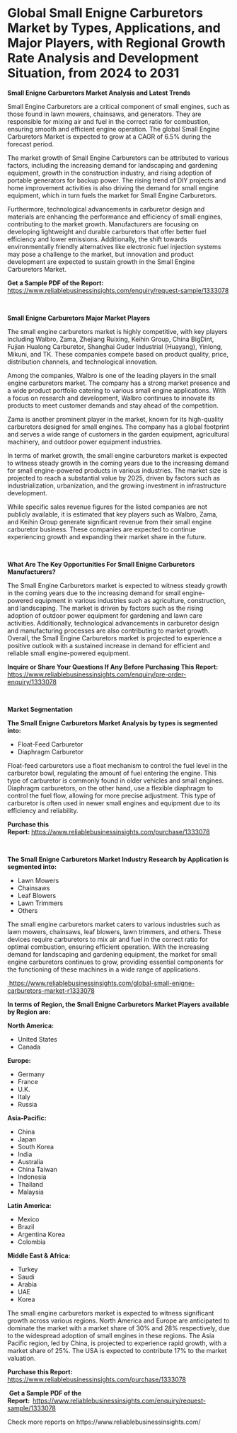 <p><h1>Global Small Enigne Carburetors Market by Types, Applications, and Major Players, with Regional Growth Rate Analysis and Development Situation, from 2024 to 2031</h1></p><p><strong>Small Enigne Carburetors Market Analysis and Latest Trends</strong></p>
<p><p>Small Engine Carburetors are a critical component of small engines, such as those found in lawn mowers, chainsaws, and generators. They are responsible for mixing air and fuel in the correct ratio for combustion, ensuring smooth and efficient engine operation. The global Small Engine Carburetors Market is expected to grow at a CAGR of 6.5% during the forecast period.</p><p>The market growth of Small Engine Carburetors can be attributed to various factors, including the increasing demand for landscaping and gardening equipment, growth in the construction industry, and rising adoption of portable generators for backup power. The rising trend of DIY projects and home improvement activities is also driving the demand for small engine equipment, which in turn fuels the market for Small Engine Carburetors.</p><p>Furthermore, technological advancements in carburetor design and materials are enhancing the performance and efficiency of small engines, contributing to the market growth. Manufacturers are focusing on developing lightweight and durable carburetors that offer better fuel efficiency and lower emissions. Additionally, the shift towards environmentally friendly alternatives like electronic fuel injection systems may pose a challenge to the market, but innovation and product development are expected to sustain growth in the Small Engine Carburetors Market.</p></p>
<p><strong>Get a Sample PDF of the Report:&nbsp;</strong> <a href="https://www.reliablebusinessinsights.com/enquiry/request-sample/1333078">https://www.reliablebusinessinsights.com/enquiry/request-sample/1333078</a></p>
<p>&nbsp;</p>
<p><strong>Small Enigne Carburetors Major Market Players</strong></p>
<p><p>The small engine carburetors market is highly competitive, with key players including Walbro, Zama, Zhejiang Ruixing, Keihin Group, China BigDint, Fujian Hualong Carburetor, Shanghai Guder Industrial (Huayang), Yinlong, Mikuni, and TK. These companies compete based on product quality, price, distribution channels, and technological innovation.</p><p>Among the companies, Walbro is one of the leading players in the small engine carburetors market. The company has a strong market presence and a wide product portfolio catering to various small engine applications. With a focus on research and development, Walbro continues to innovate its products to meet customer demands and stay ahead of the competition.</p><p>Zama is another prominent player in the market, known for its high-quality carburetors designed for small engines. The company has a global footprint and serves a wide range of customers in the garden equipment, agricultural machinery, and outdoor power equipment industries.</p><p>In terms of market growth, the small engine carburetors market is expected to witness steady growth in the coming years due to the increasing demand for small engine-powered products in various industries. The market size is projected to reach a substantial value by 2025, driven by factors such as industrialization, urbanization, and the growing investment in infrastructure development.</p><p>While specific sales revenue figures for the listed companies are not publicly available, it is estimated that key players such as Walbro, Zama, and Keihin Group generate significant revenue from their small engine carburetor business. These companies are expected to continue experiencing growth and expanding their market share in the future.</p></p>
<p>&nbsp;</p>
<p><strong>What Are The Key Opportunities For Small Enigne Carburetors Manufacturers?</strong></p>
<p><p>The Small Engine Carburetors market is expected to witness steady growth in the coming years due to the increasing demand for small engine-powered equipment in various industries such as agriculture, construction, and landscaping. The market is driven by factors such as the rising adoption of outdoor power equipment for gardening and lawn care activities. Additionally, technological advancements in carburetor design and manufacturing processes are also contributing to market growth. Overall, the Small Engine Carburetors market is projected to experience a positive outlook with a sustained increase in demand for efficient and reliable small engine-powered equipment.</p></p>
<p><strong>Inquire or Share Your Questions If Any Before Purchasing This Report:</strong> <a href="https://www.reliablebusinessinsights.com/enquiry/pre-order-enquiry/1333078">https://www.reliablebusinessinsights.com/enquiry/pre-order-enquiry/1333078</a></p>
<p>&nbsp;</p>
<p><strong>Market Segmentation</strong></p>
<p><strong>The Small Enigne Carburetors Market Analysis by types is segmented into:</strong></p>
<p><ul><li>Float-Feed Carburetor</li><li>Diaphragm Carburetor</li></ul></p>
<p><p>Float-feed carburetors use a float mechanism to control the fuel level in the carburetor bowl, regulating the amount of fuel entering the engine. This type of carburetor is commonly found in older vehicles and small engines. Diaphragm carburetors, on the other hand, use a flexible diaphragm to control the fuel flow, allowing for more precise adjustment. This type of carburetor is often used in newer small engines and equipment due to its efficiency and reliability.</p></p>
<p><strong>Purchase this Report:&nbsp;</strong><a href="https://www.reliablebusinessinsights.com/purchase/1333078">https://www.reliablebusinessinsights.com/purchase/1333078</a></p>
<p>&nbsp;</p>
<p><strong>The Small Enigne Carburetors Market Industry Research by Application is segmented into:</strong></p>
<p><ul><li>Lawn Mowers</li><li>Chainsaws</li><li>Leaf Blowers</li><li>Lawn Trimmers</li><li>Others</li></ul></p>
<p><p>The small engine carburetors market caters to various industries such as lawn mowers, chainsaws, leaf blowers, lawn trimmers, and others. These devices require carburetors to mix air and fuel in the correct ratio for optimal combustion, ensuring efficient operation. With the increasing demand for landscaping and gardening equipment, the market for small engine carburetors continues to grow, providing essential components for the functioning of these machines in a wide range of applications.</p></p>
<p><a href="https://www.reliablebusinessinsights.com/global-small-enigne-carburetors-market-r1333078">&nbsp;https://www.reliablebusinessinsights.com/global-small-enigne-carburetors-market-r1333078</a></p>
<p><strong>In terms of Region, the Small Enigne Carburetors Market Players available by Region are:</strong></p>
<p>
    <p> <strong> North America: </strong>
        <ul>
            <li>United States</li>
            <li>Canada</li>
        </ul>
        </p> 
    <p> <strong> Europe: </strong>
        <ul>
            <li>Germany</li>
            <li>France</li>
            <li>U.K.</li>
            <li>Italy</li>
            <li>Russia</li>
        </ul>
        </p> 
    <p> <strong> Asia-Pacific: </strong>
        <ul>
            <li>China</li>
            <li>Japan</li>
            <li>South Korea</li>
            <li>India</li>
            <li>Australia</li>
            <li>China Taiwan</li>
            <li>Indonesia</li>
            <li>Thailand</li>
            <li>Malaysia</li>
        </ul>
        </p> 
    <p> <strong> Latin America: </strong>
        <ul>
            <li>Mexico</li>
            <li>Brazil</li>
            <li>Argentina Korea</li>
            <li>Colombia</li>
        </ul>
        </p> 
    <p> <strong> Middle East & Africa: </strong>
        <ul>
            <li>Turkey</li>
            <li>Saudi</li>
            <li>Arabia</li>
            <li>UAE</li>
            <li>Korea</li>
        </ul>
    </p>
    </p>
<p><p>The small engine carburetors market is expected to witness significant growth across various regions. North America and Europe are anticipated to dominate the market with a market share of 30% and 28% respectively, due to the widespread adoption of small engines in these regions. The Asia Pacific region, led by China, is projected to experience rapid growth, with a market share of 25%. The USA is expected to contribute 17% to the market valuation.</p></p>
<p><strong>Purchase this Report: </strong><a href="https://www.reliablebusinessinsights.com/purchase/1333078">https://www.reliablebusinessinsights.com/purchase/1333078</a></p>
<p>&nbsp;<strong>Get a Sample PDF of the Report:&nbsp;&nbsp;</strong><a href="https://www.reliablebusinessinsights.com/enquiry/request-sample/1333078">https://www.reliablebusinessinsights.com/enquiry/request-sample/1333078</a></p>
<p><strong></strong></p>
<p>Check more reports on https://www.reliablebusinessinsights.com/</p>